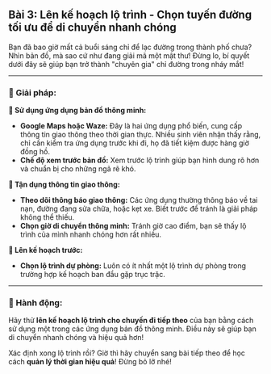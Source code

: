 ## Bài 3: Lên kế hoạch lộ trình - Chọn tuyến đường tối ưu để di chuyển nhanh chóng

Bạn đã bao giờ mất cả buổi sáng chỉ để lạc đường trong thành phố chưa? Nhìn bản đồ, mà sao cứ như đang giải mã một mật thư! Đừng lo, bí quyết dưới đây sẽ giúp bạn trở thành "chuyên gia" chỉ đường trong nháy mắt!

---

### 📌 Giải pháp:

**🔹 Sử dụng ứng dụng bản đồ thông minh:**
- **Google Maps hoặc Waze:** Đây là hai ứng dụng phổ biến, cung cấp thông tin giao thông theo thời gian thực. Nhiều sinh viên nhận thấy rằng, chỉ cần kiểm tra ứng dụng trước khi đi, họ đã tiết kiệm được hàng giờ đồng hồ.
- **Chế độ xem trước bản đồ:** Xem trước lộ trình giúp bạn hình dung rõ hơn và chuẩn bị cho những ngã rẽ khó.

**🔹 Tận dụng thông tin giao thông:**
- **Theo dõi thông báo giao thông:** Các ứng dụng thường thông báo về tai nạn, đường đang sửa chữa, hoặc kẹt xe. Biết trước để tránh là giải pháp không thể thiếu.
- **Chọn giờ di chuyển thông minh:** Tránh giờ cao điểm, bạn sẽ thấy lộ trình của mình nhanh chóng hơn rất nhiều.

**🔹 Lên kế hoạch trước:**
- **Chọn lộ trình dự phòng:** Luôn có ít nhất một lộ trình dự phòng trong trường hợp kế hoạch ban đầu gặp trục trặc.

---

### 🚀 Hành động:

Hãy thử **lên kế hoạch lộ trình cho chuyến đi tiếp theo** của bạn bằng cách sử dụng một trong các ứng dụng bản đồ thông minh. Điều này sẽ giúp bạn di chuyển nhanh chóng và hiệu quả hơn!

Xác định xong lộ trình rồi? Giờ thì hãy chuyển sang bài tiếp theo để học cách **quản lý thời gian hiệu quả**! Đừng bỏ lỡ nhé!